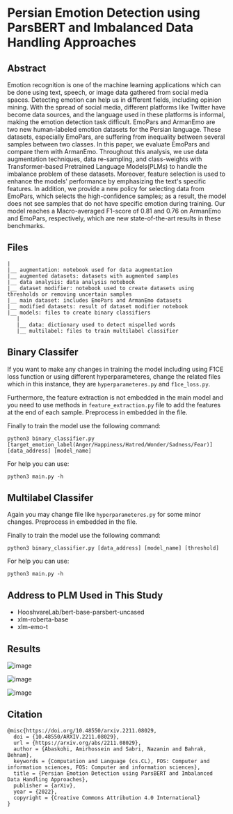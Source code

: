 # Persian Emotion Detection using ParsBERT and Imbalanced Data Handling Approaches

## Abstract
Emotion recognition is one of the machine learning applications which can be done using text, speech, or image data gathered from social media spaces. Detecting emotion can help us in different fields, including opinion mining. With the spread of social media, different platforms like Twitter have become data sources, and the language used in these platforms is informal, making the emotion detection task difficult. EmoPars and ArmanEmo are two new human-labeled emotion datasets for the Persian language. These datasets, especially EmoPars, are suffering from inequality between several samples between two classes. In this paper, we evaluate EmoPars and compare them with ArmanEmo. Throughout this analysis, we use data augmentation techniques, data re-sampling, and class-weights with Transformer-based Pretrained Language Models(PLMs) to handle the imbalance problem of these datasets. Moreover, feature selection is used to enhance the models' performance by emphasizing the text's specific features. In addition, we provide a new policy for selecting data from EmoPars, which selects the high-confidence samples; as a result, the model does not see samples that do not have specific emotion during training. Our model reaches a Macro-averaged F1-score of 0.81 and 0.76 on ArmanEmo and EmoPars, respectively, which are new state-of-the-art results in these benchmarks.

## Files
```
|
|__ augmentation: notebook used for data augmentation
|__ augmented datasets: datasets with augmented samples
|__ data analysis: data analysis notebook
|__ dataset modifier: notebook used to create datasets using thresholds or removing uncertain samples
|__ main dataset: includes EmoPars and ArmanEmo datasets
|__ modified datasets: result of dataset modifier notebook
|__ models: files to create binary classifiers
   |
   |__ data: dictionary used to detect mispelled words
   |__ multilabel: files to train multilabel classifier
```

## Binary Classifer
If you want to make any changes in training the model including using F1CE loss function or using different hyperparameteres, change the related files which in this instance, they are `hyperparameteres.py` and `f1ce_loss.py`.

Furthermore, the feature extraction is not embedded in the main model and you need to use methods in `feature_extraction.py` file to add the features at the end of each sample. Preprocess in embedded in the file.

Finally to train the model use the following command:
```
python3 binary_classifier.py [target_emotion_label(Anger/Happiness/Hatred/Wonder/Sadness/Fear)] [data_address] [model_name]
```

For help you can use:
```
python3 main.py -h
```


## Multilabel Classifer
Again you may change file like `hyperparameteres.py` for some minor changes. Preprocess in embedded in the file.

Finally to train the model use the following command:
```
python3 binary_classifier.py [data_address] [model_name] [threshold]
```

For help you can use:
```
python3 main.py -h
```

## Address to PLM Used in This Study
* HooshvareLab/bert-base-parsbert-uncased
* xlm-roberta-base
* xlm-emo-t

## Results
![image](https://user-images.githubusercontent.com/50926437/202441958-805b8386-090f-47a4-85f8-b8052a87385e.png)

![image](https://user-images.githubusercontent.com/50926437/202441962-347fe51a-5ff1-423d-94c9-77e562be6b7c.png)

![image](https://user-images.githubusercontent.com/50926437/202441973-0a05d069-e208-4a00-9f03-5dbbae657171.png)


## Citation
```
@misc{https://doi.org/10.48550/arxiv.2211.08029,
  doi = {10.48550/ARXIV.2211.08029},
  url = {https://arxiv.org/abs/2211.08029},
  author = {Abaskohi, Amirhossein and Sabri, Nazanin and Bahrak, Behnam},
  keywords = {Computation and Language (cs.CL), FOS: Computer and information sciences, FOS: Computer and information sciences},
  title = {Persian Emotion Detection using ParsBERT and Imbalanced Data Handling Approaches},
  publisher = {arXiv},
  year = {2022},
  copyright = {Creative Commons Attribution 4.0 International}
}
```
